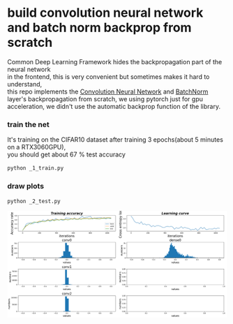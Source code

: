 # build convolution neural network and batch norm backprop from scratch
Common Deep Learning Framework hides the backpropagation part of the neural network  
in the frontend, this is very convenient but sometimes makes it hard to understand,  
this repo implements the [Convolution Neural Network](http://vision.stanford.edu/cs598_spring07/papers/Lecun98.pdf) and [BatchNorm](https://arxiv.org/pdf/1502.03167.pdf) layer's backpropagation from scratch, we using pytorch just for gpu acceleration, we didn't use the automatic backprop function of the library.

### train the net
It's training on the CIFAR10 dataset
after training 3 epochs(about 5 minutes on a RTX3060GPU),  
you should get about 67 % test accuracy
```sh
python _1_train.py
```
### draw plots
```sh
python _2_test.py
```




<img src="assets/training_curve.png" alt= “” width="800px" >
